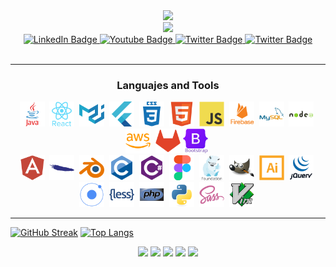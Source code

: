 
<link rel="stylesheet" href="https://cdn.jsdelivr.net/gh/devicons/devicon@v2.10.1/devicon.min.css">
<div id="header" align="center">
  <img src="https://media3.giphy.com/media/U7Q5H6Ey5anTEcylrw/giphy.gif?cid=ecf05e47lnbj3pqhrgyw2c633jvtqzlz3syx1ycqdm0yzi65&rid=giphy.gif&ct=s" width="300"/>
</div>
<div id="header2" align="center">
  <img src="https://i.imgur.com/ofvAUWg.gif" width="200"/>
</div>
<div id="badges" align="center">
 <a href="https://www.instagram.com/melito_redstego/">
    <img src="https://img.shields.io/badge/Instagram-BC59FD?style=for-the-badge&logo=instagram&logoColor=white" alt="LinkedIn Badge"/>
  </a>
  <a href="https://www.youtube.com/channel/UCaKWo6rRz9SbgXbEKRdDSxg">
    <img src="https://img.shields.io/badge/YouTube-red?style=for-the-badge&logo=youtube&logoColor=white" alt="Youtube Badge"/>
  </a>
  <a href="https://www.facebook.com/mariana.tellez.5055/">
    <img src="https://img.shields.io/badge/Facebook-blue?style=for-the-badge&logo=facebook&logoColor=white" alt="Twitter Badge"/>
  </a>
   <a href="https://codepen.io/MarianaMelo">
    <img src="https://img.shields.io/badge/Codepen-45C476?style=for-the-badge&logo=codepen&logoColor=white" alt="Twitter Badge"/>
  </a>
  <br>
  <img src="https://komarev.com/ghpvc/?username=MelitoMT&style=for-the-badge&color=red" alt=""/>
</div>

<hr>
<div  align="center">
<h3>Languajes and Tools</h3>
  <img src="https://github.com/devicons/devicon/blob/master/icons/java/java-original-wordmark.svg" title="Java" alt="Java" width="40" height="40"/>&nbsp;
  <img src="https://github.com/devicons/devicon/blob/master/icons/react/react-original-wordmark.svg" title="React" alt="React" width="40" height="40"/>&nbsp;
  <img src="https://github.com/devicons/devicon/blob/master/icons/materialui/materialui-original.svg" title="Material UI" alt="Material UI" width="40" height="40"/>&nbsp;
  <img src="https://github.com/devicons/devicon/blob/master/icons/flutter/flutter-original.svg" title="Flutter" alt="Flutter" width="40" height="40"/>&nbsp;
  <img src="https://github.com/devicons/devicon/blob/master/icons/css3/css3-plain-wordmark.svg"  title="CSS3" alt="CSS" width="40" height="40"/>&nbsp;
  <img src="https://github.com/devicons/devicon/blob/master/icons/html5/html5-original.svg" title="HTML5" alt="HTML" width="40" height="40"/>&nbsp;
  <img src="https://github.com/devicons/devicon/blob/master/icons/javascript/javascript-original.svg" title="JavaScript" alt="JavaScript" width="40" height="40"/>&nbsp;
  <img src="https://github.com/devicons/devicon/blob/master/icons/firebase/firebase-plain-wordmark.svg" title="Firebase" alt="Firebase" width="40" height="40"/>&nbsp;
  <img src="https://github.com/devicons/devicon/blob/master/icons/mysql/mysql-original-wordmark.svg" title="MySQL"  alt="MySQL" width="40" height="40"/>&nbsp;
  <img src="https://github.com/devicons/devicon/blob/master/icons/nodejs/nodejs-original-wordmark.svg" title="NodeJS" alt="NodeJS" width="40" height="40"/>&nbsp;
  <img src="https://github.com/devicons/devicon/blob/master/icons/amazonwebservices/amazonwebservices-plain-wordmark.svg" title="AWS" alt="AWS" width="40" height="40"/>&nbsp;
  <img src="https://github.com/devicons/devicon/blob/master/icons/gitlab/gitlab-plain.svg" title="Git" **alt="Git" width="40" height="40"/>
  <img src="https://github.com/devicons/devicon/blob/master/icons/bootstrap/bootstrap-original-wordmark.svg" title="Bootstrap" alt="Bootstrap" width="40" height="40"/>&nbsp;
  </div>
  <div  align="center">
  <img src="https://github.com/devicons/devicon/blob/master/icons/angularjs/angularjs-plain.svg" title="Angular" alt="Angular" width="40" height="40"/>&nbsp;
   <img src="https://github.com/devicons/devicon/blob/master/icons/apache/apache-plain.svg" title="Apache" alt="Apache" width="40" height="40"/>&nbsp;
   <img src="https://github.com/devicons/devicon/blob/master/icons/blender/blender-original.svg" title="Blender" alt="Blender" width="40" height="40"/>&nbsp;
   <img src="https://github.com/devicons/devicon/blob/master/icons/c/c-original.svg" title="C" alt="C" width="40" height="40"/>&nbsp;
   <img src="https://github.com/devicons/devicon/blob/master/icons/csharp/csharp-plain.svg" title="C" alt="C" width="40" height="40"/>&nbsp;
    <img src="https://github.com/devicons/devicon/blob/master/icons/figma/figma-original.svg" title="C" alt="C" width="40" height="40"/>&nbsp;
    <img src="https://github.com/devicons/devicon/blob/master/icons/foundation/foundation-original-wordmark.svg" title="C" alt="Foundation" width="40" height="40"/>&nbsp;
        <img src="https://github.com/devicons/devicon/blob/master/icons/gimp/gimp-original.svg" title="C" alt="Foundation" width="40" height="40"/>&nbsp;
        <img src="https://github.com/devicons/devicon/blob/master/icons/illustrator/illustrator-line.svg" title="C" alt="Foundation" width="40" height="40"/>&nbsp;
         <img src="https://github.com/devicons/devicon/blob/master/icons/jquery/jquery-original-wordmark.svg" title="C" alt="JQuery" width="40" height="40"/>&nbsp;
     <img src="https://github.com/devicons/devicon/blob/master/icons/ionic/ionic-original.svg" title="C" alt="Ionic" width="40" height="40"/>&nbsp;
         <img src="https://github.com/devicons/devicon/blob/master/icons/less/less-plain-wordmark.svg" title="C" alt="Foundation" width="40" height="40"/>&nbsp;
        <img src="https://github.com/devicons/devicon/blob/master/icons/php/php-original.svg" title="C" alt="Foundation" width="40" height="40"/>&nbsp;
         <img src="https://github.com/devicons/devicon/blob/master/icons/python/python-original.svg" title="C" alt="JQuery" width="40" height="40"/>&nbsp;
     <img src="https://github.com/devicons/devicon/blob/master/icons/sass/sass-original.svg" title="C" alt="Ionic" width="40" height="40"/>&nbsp;
      <img src="https://github.com/devicons/devicon/blob/master/icons/vim/vim-original.svg" title="C" alt="Ionic" width="40" height="40"/>&nbsp;
</div>
<hr>

[![GitHub Streak](https://github-readme-streak-stats.herokuapp.com?user=melitomt&theme=tokyonight_duo&hide_border=true)](https://git.io/streak-stats)
[![Top Langs](https://github-readme-stats.vercel.app/api/top-langs/?username=melitomt&layout=compact&theme=nightowl)](https://github.com/anuraghazra/github-readme-stats)
<div id="badges" align="center">
<img src="https://github-readme-stats.vercel.app/api/pin/?username=Whoever-ThisIs&repo=CoyoConsultas&show_icons=true&theme=algolia">
<img src="https://github-readme-stats.vercel.app/api/pin/?username=melitomt&repo=Stegosaurus&show_icons=true&theme=algolia">
<img src="https://github-readme-stats.vercel.app/api/pin/?username=melitomt&repo=DinoArcade3000&show_icons=true&theme=algolia">
<img src="https://github-readme-stats.vercel.app/api/pin/?username=melitomt&repo=MillenniumFalcon&show_icons=true&theme=algolia">
<img src="https://github-readme-stats.vercel.app/api/pin/?username=melitomt&repo=SW_MeloTellezMarianaItzel&show_icons=true&theme=algolia">

<div>
<!--
**MelitoMT/MelitoMT** is a ✨ _special_ ✨ repository because its `README.md` (this file) appears on your GitHub profile.

Here are some ideas to get you started:

- 🔭 I’m currently working on ...
- 🌱 I’m currently learning ...
- 👯 I’m looking to collaborate on ...
- 🤔 I’m looking for help with ...
- 💬 Ask me about ...
- 📫 How to reach me: ...
- 😄 Pronouns: ...
- ⚡ Fun fact: ...
-->
